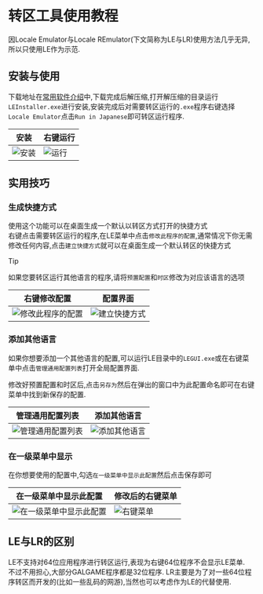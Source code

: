 # 转区工具使用教程

因Locale Emulator与Locale REmulator(下文简称为LE与LR)使用方法几乎无异,所以只使用LE作为示范.

## 安装与使用

下载地址在[常用软件介绍](/stage1/software)中,下载完成后解压缩,打开解压缩的目录运行`LEInstaller.exe`进行安装,安装完成后对需要转区运行的`.exe`程序右键选择`Locale Emulator`点击`Run in Japanese`即可转区运行程序.

| 安装                                                         | 右键运行                                                     |
| ------------------------------------------------------------ | ------------------------------------------------------------ |
| ![安装](https://gcore.jsdelivr.net/gh/rinaex/images@main/LEInstall.png) | ![运行](https://gcore.jsdelivr.net/gh/rinaex/images@main/LERun.png) |



## 实用技巧

### 生成快捷方式

使用这个功能可以在桌面生成一个默认以转区方式打开的快捷方式  
右键点击需要转区运行的程序,在LE菜单中点击`修改此程序的配置`,通常情况下你无需修改任何内容,点击`建立快捷方式`就可以在桌面生成一个默认转区的快捷方式

> [!TIP]
>
> 如果您要转区运行其他语言的程序,请将`预置配置`和`时区`修改为对应该语言的选项

| 右键修改配置                                                 | 配置界面                                                     |
| ------------------------------------------------------------ | ------------------------------------------------------------ |
| ![修改此程序的配置](https://gcore.jsdelivr.net/gh/rinaex/images@main/LERun1.png) | ![建立快捷方式](https://gcore.jsdelivr.net/gh/rinaex/images@main/LEcfg.png) |

### 添加其他语言

如果你想要添加一个其他语言的配置,可以运行LE目录中的`LEGUI.exe`或在右键菜单中点击`管理通用配置列表`打开全局配置界面.

修改好预置配置和时区后,点击`另存为`然后在弹出的窗口中为此配置命名即可在右键菜单中找到新保存的配置.

| 管理通用配置列表                                             | 添加其他语言                                                 |
| ------------------------------------------------------------ | ------------------------------------------------------------ |
| ![管理通用配置列表](https://gcore.jsdelivr.net/gh/rinaex/images@main/5e5485133e9096add341cb537479f98b.png) | ![添加其他语言](https://gcore.jsdelivr.net/gh/rinaex/images@main/d25707e1e46007e299795c51c6494089.png) |



### 在一级菜单中显示

在你想要使用的配置中,勾选`在一级菜单中显示此配置`然后点击保存即可

| 在一级菜单中显示此配置                                       | 修改后的右键菜单                                             |
| ------------------------------------------------------------ | ------------------------------------------------------------ |
| ![在一级菜单中显示此配置](https://gcore.jsdelivr.net/gh/rinaex/images@main/d25707e1e46007e299795c51c6494089.png) | ![右键菜单](https://gcore.jsdelivr.net/gh/rinaex/images@main/c3c17e2c40af05960e8225146ae63b86.png) |



## LE与LR的区别

LE不支持对64位应用程序进行转区运行,表现为右键64位程序不会显示LE菜单.  
不过不用担心,大部分GALGAME程序都是32位程序.
LR主要是为了对一些64位程序转区而开发的(比如一些乱码的网游),当然也可以考虑作为LE的代替使用.